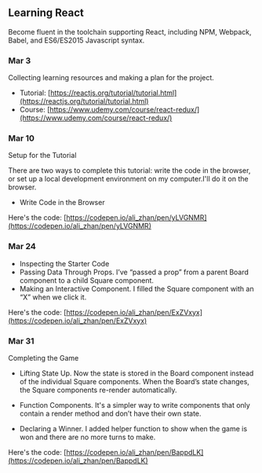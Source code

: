 ## Learning React

Become fluent in the toolchain supporting React, including NPM, Webpack, Babel, and ES6/ES2015 Javascript syntax.

### Mar 3

Collecting learning resources and making a plan for the project.

- Tutorial: [https://reactjs.org/tutorial/tutorial.html](https://reactjs.org/tutorial/tutorial.html)
- Course: [https://www.udemy.com/course/react-redux/](https://www.udemy.com/course/react-redux/)

### Mar 10

Setup for the Tutorial

There are two ways to complete this tutorial: write the code in the browser, or set up a local development environment on my computer.I'll do it on the browser.

- Write Code in the Browser 
  
Here's the code: [https://codepen.io/ali_zhan/pen/yLVGNMR](https://codepen.io/ali_zhan/pen/yLVGNMR)

### Mar 24

- Inspecting the Starter Code
- Passing Data Through Props. I’ve “passed a prop” from a parent Board component to a child Square component.
- Making an Interactive Component. I filled the Square component with an “X” when we click it.

Here's the code: [https://codepen.io/ali_zhan/pen/ExZVxyx](https://codepen.io/ali_zhan/pen/ExZVxyx)

### Mar 31

Completing the Game

- Lifting State Up. Now the state is stored in the Board component instead of the individual Square components. When the Board’s state changes, the Square components re-render automatically.
  
- Function Components. It's a simpler way to write components that only contain a render method and don’t have their own state.
  
- Declaring a Winner. I added helper function to show when the game is won and there are no more turns to make.

Here's the code: [https://codepen.io/ali_zhan/pen/BappdLK](https://codepen.io/ali_zhan/pen/BappdLK)